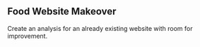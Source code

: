 ## Food Website Makeover

Create an analysis for an already existing website with room for improvement.



